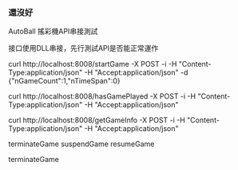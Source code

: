 ### 還沒好

AutoBall 搖彩機API串接測試

接口使用DLL串接，先行測試API是否能正常運作

 curl http://localhost:8008/startGame -X POST -i -H "Content-Type:application/json" -H "Accept:application/json" -d {"nGameCount":1,"nTimeSpan":0}
 
 curl http://localhost:8008/hasGamePlayed -X POST -i -H "Content-Type:application/json" -H "Accept:application/json"
 
 curl http://localhost:8008/getGameInfo -X POST -i -H "Content-Type:application/json" -H "Accept:application/json"
 
 
 terminateGame
 suspendGame
 resumeGame
 
 
 terminateGame